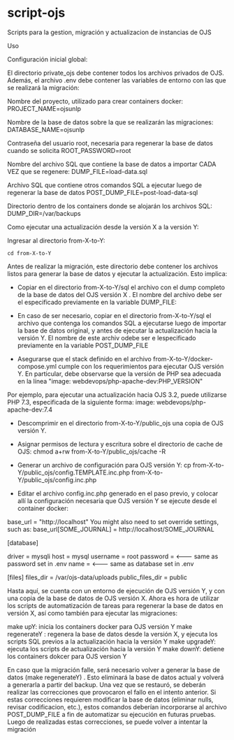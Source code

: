 # script-ojs
Scripts para la gestion, migración y actualizacion de instancias de OJS


Uso

Configuración inicial global:

El directorio private_ojs debe contener todos los archivos privados de OJS.
Además, el archivo .env debe contener las variables de entorno con las que se realizará la migración:

Nombre del proyecto, utilizado para crear containers docker:
PROJECT_NAME=ojsunlp

Nombre de la base de datos sobre la que se realizarán las migraciones:
DATABASE_NAME=ojsunlp

Contraseña del usuario root, necesaria para regenerar la base de datos cuando se solicita
ROOT_PASSWORD=root

Nombre del archivo SQL que contiene la base de datos a importar CADA VEZ que se regenere:
DUMP_FILE=load-data.sql

Archivo SQL que contiene otros comandos SQL a ejecutar luego de regenerar la base de datos
POST_DUMP_FILE=post-load-data-sql

Directorio dentro de los containers donde se alojarán los archivos SQL:
DUMP_DIR=/var/backups


Como ejecutar una actualización desde la versión X a la versión Y:

Ingresar al directorio from-X-to-Y:

```cd from-X-to-Y```

Antes de realizar la migración, este directorio debe contener los archivos listos para generar la base de datos y ejecutar la actualización. Esto implica:

- Copiar en el directorio from-X-to-Y/sql el archivo con el dump completo de la base de datos del OJS versión X . El nombre del archivo debe ser el especificado previamente en la variable DUMP_FILE:

- En caso de ser necesario, copiar en el directorio from-X-to-Y/sql el archivo que contenga los comandos SQL a ejecutarse luego de importar la base de datos original, y antes de ejecutar la actualización hacia la versión Y. El nombre de este archiv odebe ser e lespecificado previamente en la variable POST_DUMP_FILE

- Asegurarse que el stack definido en el archivo from-X-to-Y/docker-compose.yml cumple con los requerimientos para ejecutar OJS versión Y. En particular, debe observarse que la versión de PHP sea adecuada en la línea "image: webdevops/php-apache-dev:PHP_VERSION" 

Por ejemplo, para ejecutar una actualización hacia OJS 3.2, puede utilizarse PHP 7.3, especificada de la siguiente forma:
image: webdevops/php-apache-dev:7.4


- Descomprimir en el directorio from-X-to-Y/public_ojs una copia de OJS versión Y. 

- Asignar permisos de lectura y escritura sobre el directorio de cache de OJS:
chmod a+rw from-X-to-Y/public_ojs/cache -R

- Generar un archivo de configuración para OJS versión Y:
cp from-X-to-Y/public_ojs/config.TEMPLATE.inc.php from-X-to-Y/public_ojs/config.inc.php

- Editar el archivo config.inc.php generado en el paso previo, y colocar allí la configuración necesaria que OJS versión Y se ejecute desde el container docker:

base_url = "http://localhost"
You might also need to set override settings, such as:
base_url[SOME_JOURNAL] = http://localhost/SOME_JOURNAL

[database]

driver = mysqli
host =  mysql
username = root
password = <--- same as password set in .env
name = <--- same as database set in .env

[files]
files_dir = /var/ojs-data/uploads
public_files_dir = public



Hasta aquí, se cuenta con un entorno de ejecución de OJS versión Y, y con una copia de la base de datos de OJS versión X. Ahora es hora de utilizar los scripts de automatización de tareas para regenerar la base de datos en versión X, así como también para ejecutar las migraciones:

make upY: inicia los containers docker para OJS versión Y
make regenerateY  :  regenera la base de datos desde la versión X, y ejecuta los scripts SQL previos a la actualización hacia la versión Y
make upgradeY: ejecuta los scripts de actualización hacia la versión Y
make downY: detiene los containers dokcer para OJS version Y


En caso que la migración falle, será necesario volver a generar la base de datos (make regenerateY) . Esto eliminará la base de datos actual y volverá a generarla a partir del backup. Una vez que se restauró, se deberán realizar las correcciones que provocaron el fallo en el intento anterior. Si estas correcciones requieren modificar la base de datos (eliminar nulls, revisar codificacion, etc.), estos comandos deberían incorporarse al archivo POST_DUMP_FILE a fin de automatizar su ejecución en futuras pruebas.
Luego de realizadas estas correcciones, se puede volver a intentar la migración


